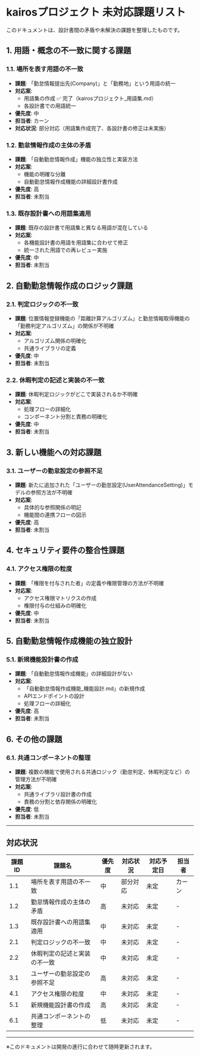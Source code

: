 # kairosプロジェクト 未対応課題リスト

このドキュメントは、設計書間の矛盾や未解決の課題を整理したものです。

## 1. 用語・概念の不一致に関する課題

### 1.1. 場所を表す用語の不一致
- **課題**: 「勤怠情報提出先(Company)」と「勤務地」という用語の統一
- **対応案**: 
  - 用語集の作成 ✅ 完了（kairosプロジェクト_用語集.md）
  - 各設計書での用語統一
- **優先度**: 中
- **担当者**: カーン
- **対応状況**: 部分対応（用語集作成完了、各設計書の修正は未実施）

### 1.2. 勤怠情報作成の主体の矛盾
- **課題**: 「自動勤怠情報作成」機能の独立性と実装方法
- **対応案**: 
  - 機能の明確な分離
  - 自動勤怠情報作成機能の詳細設計書作成
- **優先度**: 高
- **担当者**: 未割当

### 1.3. 既存設計書への用語集適用
- **課題**: 既存の設計書で用語集と異なる用語が混在している
- **対応案**: 
  - 各機能設計書の用語を用語集に合わせて修正
  - 統一された用語での再レビュー実施
- **優先度**: 中
- **担当者**: 未割当

## 2. 自動勤怠情報作成のロジック課題

### 2.1. 判定ロジックの不一致
- **課題**: 位置情報登録機能の「距離計算アルゴリズム」と勤怠情報取得機能の「勤務判定アルゴリズム」の関係が不明確
- **対応案**: 
  - アルゴリズム関係の明確化
  - 共通ライブラリの定義
- **優先度**: 中
- **担当者**: 未割当

### 2.2. 休暇判定の記述と実装の不一致
- **課題**: 休暇判定ロジックがどこで実装されるか不明確
- **対応案**: 
  - 処理フローの詳細化
  - コンポーネント分割と責務の明確化
- **優先度**: 中
- **担当者**: 未割当

## 3. 新しい機能への対応課題

### 3.1. ユーザーの勤怠設定の参照不足
- **課題**: 新たに追加された「ユーザーの勤怠設定(UserAttendanceSetting)」モデルの参照方法が不明確
- **対応案**: 
  - 具体的な参照関係の明記
  - 機能間の連携フローの図示
- **優先度**: 高
- **担当者**: 未割当

## 4. セキュリティ要件の整合性課題

### 4.1. アクセス権限の粒度
- **課題**: 「権限を付与された者」の定義や権限管理の方法が不明確
- **対応案**: 
  - アクセス権限マトリクスの作成
  - 権限付与の仕組みの明確化
- **優先度**: 中
- **担当者**: 未割当

## 5. 自動勤怠情報作成機能の独立設計

### 5.1. 新規機能設計書の作成
- **課題**: 「自動勤怠情報作成機能」の詳細設計がない
- **対応案**: 
  - 「自動勤怠情報作成機能_機能設計.md」の新規作成
  - APIエンドポイントの設計
  - 処理フローの詳細化
- **優先度**: 高
- **担当者**: 未割当

## 6. その他の課題

### 6.1. 共通コンポーネントの整理
- **課題**: 複数の機能で使用される共通ロジック（勤怠判定、休暇判定など）の管理方法が不明確
- **対応案**: 
  - 共通ライブラリ設計書の作成
  - 責務の分割と依存関係の明確化
- **優先度**: 低
- **担当者**: 未割当

---

## 対応状況

| 課題ID | 課題名 | 優先度 | 対応状況 | 対応予定日 | 担当者 |
|------|------|------|--------|---------|------|
| 1.1 | 場所を表す用語の不一致 | 中 | 部分対応 | 未定 | カーン |
| 1.2 | 勤怠情報作成の主体の矛盾 | 高 | 未対応 | 未定 | - |
| 1.3 | 既存設計書への用語集適用 | 中 | 未対応 | 未定 | - |
| 2.1 | 判定ロジックの不一致 | 中 | 未対応 | 未定 | - |
| 2.2 | 休暇判定の記述と実装の不一致 | 中 | 未対応 | 未定 | - |
| 3.1 | ユーザーの勤怠設定の参照不足 | 高 | 未対応 | 未定 | - |
| 4.1 | アクセス権限の粒度 | 中 | 未対応 | 未定 | - |
| 5.1 | 新規機能設計書の作成 | 高 | 未対応 | 未定 | - |
| 6.1 | 共通コンポーネントの整理 | 低 | 未対応 | 未定 | - |

---

※このドキュメントは開発の進行に合わせて随時更新されます。
